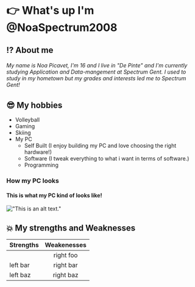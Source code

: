 # :point_right: What's up I'm @NoaSpectrum2008
## :interrobang: About me
###### My name is Noa Picavet, I'm 16 and I live in "De Pinte" and I'm currently studying Application and Data-mangement at Spectrum Gent. I used to study in my hometown but _my grades_ and interests led me to Spectrum Gent!
## :sunglasses: My hobbies
* Volleyball
* Gaming
* Skiing
* My PC
    * Self Built (I enjoy building my PC and love choosing the right hardware!)
    * Software (I tweak everything to what i want in terms of software.)
    * Programming
### How my PC looks
#### This is what my PC kind of looks like!
!["This is an alt text."](https://www.gamdias.com/img/case/ATLAS_M1/ATLAS_M1_IMG_KeyFeature3.png )
## :boom: My strengths and Weaknesses 
| Strengths  | Weakenesses |
| -----------|:-----------:|
|    | right foo   |
| left bar   | right bar   |
| left baz   | right baz   |

